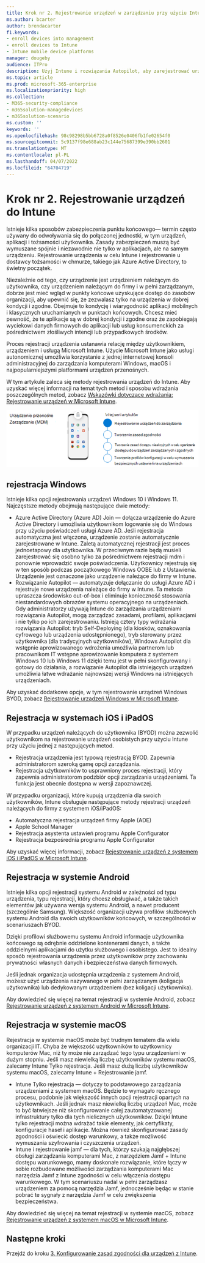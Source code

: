 ```yaml
---
title: Krok nr 2. Rejestrowanie urządzeń w zarządzaniu przy użyciu Intune
ms.author: bcarter
author: brendacarter
f1.keywords:
- enroll devices into management
- enroll devices to Intune
- Intune mobile device platforms
manager: dougeby
audience: ITPro
description: Użyj Intune i rozwiązania Autopilot, aby zarejestrować urządzenia w zarządzaniu, aby zapewnić zgodność uruchomionych na nich aplikacji i zapobiec wyciekom danych firmowych.
ms.topic: article
ms.prod: microsoft-365-enterprise
ms.localizationpriority: high
ms.collection:
- M365-security-compliance
- m365solution-managedevices
- m365solution-scenario
ms.custom: ''
keywords: ''
ms.openlocfilehash: 98c98298b5bb6728a0f8526e0406fb1fe02654f0
ms.sourcegitcommit: 5c9137f98e688ab23c144e75687399e390bb2601
ms.translationtype: MT
ms.contentlocale: pl-PL
ms.lasthandoff: 04/07/2022
ms.locfileid: "64704719"
---
```

# <a name="step-2-enroll-devices-to-intune"></a>Krok nr 2. Rejestrowanie urządzeń do Intune

Istnieje kilka sposobów zabezpieczenia punktu końcowego— termin często używany do odwoływania się do połączonej jednostki, w tym urządzeń, aplikacji i tożsamości użytkownika. Zasady zabezpieczeń muszą być wymuszane spójnie i niezawodnie nie tylko w aplikacjach, ale na samym urządzeniu. Rejestrowanie urządzenia w celu Intune i rejestrowanie u dostawcy tożsamości w chmurze, takiego jak Azure Active Directory, to świetny początek.

Niezależnie od tego, czy urządzenie jest urządzeniem należącym do użytkownika, czy urządzeniem należącym do firmy i w pełni zarządzanym, dobrze jest mieć wgląd w punkty końcowe uzyskujące dostęp do zasobów organizacji, aby upewnić się, że zezwalasz tylko na urządzenia w dobrej kondycji i zgodne. Obejmuje to kondycję i wiarygodność aplikacji mobilnych i klasycznych uruchamianych w punktach końcowych. Chcesz mieć pewność, że te aplikacje są w dobrej kondycji i zgodne oraz że zapobiegają wyciekowi danych firmowych do aplikacji lub usług konsumenckich za pośrednictwem złośliwych intencji lub przypadkowych środków.

Proces rejestracji urządzenia ustanawia relację między użytkownikiem, urządzeniem i usługą Microsoft Intune. Użycie Microsoft Intune jako usługi autonomicznej umożliwia korzystanie z jednej internetowej konsoli administracyjnej do zarządzania komputerami Windows, macOS i najpopularniejszymi platformami urządzeń przenośnych.

W tym artykule zaleca się metody rejestrowania urządzeń do Intune. Aby uzyskać więcej informacji na temat tych metod i sposobu wdrażania poszczególnych metod, zobacz [Wskazówki dotyczące wdrażania: Rejestrowanie urządzeń w Microsoft Intune](/mem/intune/fundamentals/deployment-guide-enrollment).

![Kroki zarządzania urządzeniami](../media/devices/intune-mdm-steps-1.png#lightbox)

## <a name="windows-enrollment"></a>rejestracja Windows
Istnieje kilka opcji rejestrowania urządzeń Windows 10 i Windows 11. Najczęstsze metody obejmują następujące dwie metody:

- Azure Active Directory (Azure AD) Join — dołącza urządzenie do Azure Active Directory i umożliwia użytkownikom logowanie się do Windows przy użyciu poświadczeń usługi Azure AD. Jeśli rejestracja automatyczna jest włączona, urządzenie zostanie automatycznie zarejestrowane w Intune. Zaletą automatycznej rejestracji jest proces jednoetapowy dla użytkownika. W przeciwnym razie będą musieli zarejestrować się osobno tylko za pośrednictwem rejestracji mdm i ponownie wprowadzić swoje poświadczenia. Użytkownicy rejestrują się w ten sposób podczas początkowego Windows OOBE lub z Ustawienia. Urządzenie jest oznaczone jako urządzenie należące do firmy w Intune.
- Rozwiązanie Autopilot — automatyzuje dołączanie do usługi Azure AD i rejestruje nowe urządzenia należące do firmy w Intune. Ta metoda upraszcza środowisko out-of-box i eliminuje konieczność stosowania niestandardowych obrazów systemu operacyjnego na urządzeniach. Gdy administratorzy używają Intune do zarządzania urządzeniami rozwiązania Autopilot, mogą zarządzać zasadami, profilami, aplikacjami i nie tylko po ich zarejestrowaniu. Istnieją cztery typy wdrażania rozwiązania Autopilot: tryb Self-Deploying (dla kiosków, oznakowania cyfrowego lub urządzenia udostępnionego), tryb sterowany przez użytkownika (dla tradycyjnych użytkowników), Windows Autopilot dla wstępnie aprowizowanego wdrożenia umożliwia partnerom lub pracownikom IT wstępne aprowizowanie komputera z systemem Windows 10 lub Windows 11  dzięki temu jest w pełni skonfigurowany i gotowy do działania, a rozwiązanie Autopilot dla istniejących urządzeń umożliwia łatwe wdrażanie najnowszej wersji Windows na istniejących urządzeniach.

Aby uzyskać dodatkowe opcje, w tym rejestrowanie urządzeń Windows BYOD, zobacz [Rejestrowanie urządzeń Windows w Microsoft Intune](/mem/intune/fundamentals/deployment-guide-enrollment-windows).

## <a name="ios-and-ipados-enrollment"></a>Rejestracja w systemach iOS i iPadOS

W przypadku urządzeń należących do użytkownika (BYOD) można zezwolić użytkownikom na rejestrowanie urządzeń osobistych przy użyciu Intune przy użyciu jednej z następujących metod.
- Rejestracja urządzenia jest typową rejestracją BYOD. Zapewnia administratorom szeroką gamę opcji zarządzania.
- Rejestracja użytkowników to usprawniony proces rejestracji, który zapewnia administratorom podzbiór opcji zarządzania urządzeniami. Ta funkcja jest obecnie dostępna w wersji zapoznawczej.

W przypadku organizacji, które kupują urządzenia dla swoich użytkowników, Intune obsługuje następujące metody rejestracji urządzeń należących do firmy z systemem iOS/iPadOS:
- Automatyczna rejestracja urządzeń firmy Apple (ADE)
- Apple School Manager
- Rejestracja asystenta ustawień programu Apple Configurator
- Rejestracja bezpośrednia programu Apple Configurator

Aby uzyskać więcej informacji, zobacz [Rejestrowanie urządzeń z systemem iOS i iPadOS w Microsoft Intune](/mem/intune/fundamentals/deployment-guide-enrollment-ios-ipados).

## <a name="android-enrollment"></a>Rejestracja w systemie Android 

Istnieje kilka opcji rejestracji systemu Android w zależności od typu urządzenia, typu rejestracji, który chcesz obsługiwać, a także takich elementów jak używana wersja systemu Android, a nawet producent (szczególnie Samsung). Większość organizacji używa profilów służbowych systemu Android dla swoich użytkowników końcowych, w szczególności w scenariuszach BYOD. 

Dzięki profilowi służbowemu systemu Android informacje użytkownika końcowego są odrębnie oddzielone kontenerami danych, a także oddzielnymi aplikacjami do użytku służbowego i osobistego. Jest to idealny sposób rejestrowania urządzenia przez użytkowników przy zachowaniu prywatności własnych danych i bezpieczeństwa danych firmowych. 

Jeśli jednak organizacja udostępnia urządzenia z systemem Android, możesz użyć urządzenia nazywanego w pełni zarządzanym (koligacja użytkownika) lub dedykowanym urządzeniem (bez koligacji użytkownika).

Aby dowiedzieć się więcej na temat rejestracji w systemie Android, zobacz [Rejestrowanie urządzeń z systemem Android w Microsoft Intune](/mem/intune/fundamentals/deployment-guide-enrollment-android).

## <a name="macos-enrollment"></a>Rejestracja w systemie macOS

Rejestracja w systemie macOS może być trudnym tematem dla wielu organizacji IT. Chyba że większość użytkowników to użytkownicy komputerów Mac, niż ty może nie zarządzać tego typu urządzeniami w dużym stopniu. Jeśli masz niewielką liczbę użytkowników systemu macOS, zalecamy Intune Tylko rejestracja. Jeśli masz dużą liczbę użytkowników systemu macOS, zalecamy Intune + Rejestrowanie jamf.  
- Intune Tylko rejestracja — dotyczy to podstawowego zarządzania urządzeniami z systemem macOS. Będzie to wymagało ręcznego procesu, podobnie jak większość innych opcji rejestracji opartych na użytkownikach. Jeśli jednak masz niewielką liczbę urządzeń Mac, może to być łatwiejsze niż skonfigurowanie całej zautomatyzowanej infrastruktury tylko dla tych nielicznych użytkowników. Dzięki Intune tylko rejestracji można wdrażać takie elementy, jak certyfikaty, konfiguracje haseł i aplikacje. Można również skonfigurować zasady zgodności i oświecić dostęp warunkowy, a także możliwość wymuszania szyfrowania i czyszczenia urządzeń. 
- Intune i rejestrowanie jamf — dla tych, którzy szukają najgłębszej obsługi zarządzania komputerami Mac, z narzędziem Jamf + Intune dostępu warunkowego, mamy doskonałe rozwiązanie, które łączy w sobie rozbudowane możliwości zarządzania komputerami Mac narzędzia Jamf z Intune zgodności w celu włączenia dostępu warunkowego. W tym scenariuszu nadal w pełni zarządzasz urządzeniem za pomocą narzędzia Jamf, jednocześnie będąc w stanie pobrać te sygnały z narzędzia Jamf w celu zwiększenia bezpieczeństwa.

Aby dowiedzieć się więcej na temat rejestracji w systemie macOS, zobacz [Rejestrowanie urządzeń z systemem macOS w Microsoft Intune](/mem/intune/fundamentals/deployment-guide-enrollment-macos).

## <a name="next-steps"></a>Następne kroki

Przejdź do kroku [3. Konfigurowanie zasad zgodności dla urządzeń z Intune](manage-devices-with-intune-compliance-policies.md).

